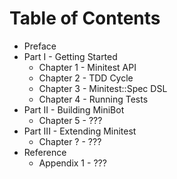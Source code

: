Table of Contents
=================

* Preface
* Part I - Getting Started
    * Chapter 1 - Minitest API
    * Chapter 2 - TDD Cycle
    * Chapter 3 - Minitest::Spec DSL
    * Chapter 4 - Running Tests
* Part II - Building MiniBot
    * Chapter 5 - ???
* Part III - Extending Minitest
    * Chapter ? - ???
* Reference
    * Appendix 1 - ???
